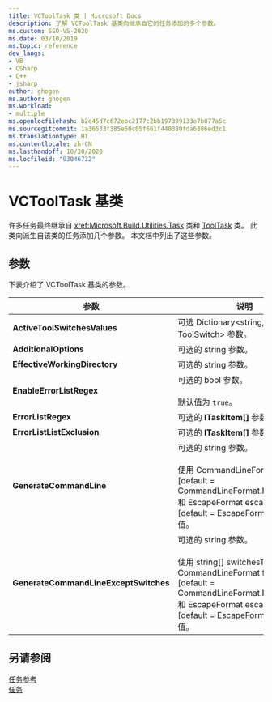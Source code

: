 ```yaml
---
title: VCToolTask 类 | Microsoft Docs
description: 了解 VCToolTask 基类向继承自它的任务添加的多个参数。
ms.custom: SEO-VS-2020
ms.date: 03/10/2019
ms.topic: reference
dev_langs:
- VB
- CSharp
- C++
- jsharp
author: ghogen
ms.author: ghogen
ms.workload:
- multiple
ms.openlocfilehash: b2e45d7c672ebc2177c2bb197399133e7b077a5c
ms.sourcegitcommit: 1a36533f385e50c05f661f440380fda6386ed3c1
ms.translationtype: HT
ms.contentlocale: zh-CN
ms.lasthandoff: 10/30/2020
ms.locfileid: "93046732"
---
```

# <a name="vctooltask-base-class"></a>VCToolTask 基类

许多任务最终继承自 <xref:Microsoft.Build.Utilities.Task> 类和 [ToolTask](/dotnet/api/microsoft.build.utilities.tooltask) 类。 此类向派生自该类的任务添加几个参数。 本文档中列出了这些参数。

## <a name="parameters"></a>参数

下表介绍了 VCToolTask  基类的参数。

|参数|说明|
|---------------|-----------------|
|**ActiveToolSwitchesValues**|可选 Dictionary\<string, ToolSwitch> 参数。|
|**AdditionalOptions**|可选的 string  参数。|
|**EffectiveWorkingDirectory**|可选的 string  参数。|
|**EnableErrorListRegex**|可选的 bool  参数。<br/><br/>默认值为 `true`。|
|**ErrorListRegex**|可选的 **ITaskItem[]** 参数。|
|**ErrorListListExclusion**|可选的 **ITaskItem[]** 参数。|
|**GenerateCommandLine**|可选的 string  参数。<br/><br/>使用 CommandLineFormat  format  [default = CommandLineFormat.ForBuildLog] 和 EscapeFormat  escapeFormat  [default = EscapeFormat.Default] 值。|
|**GenerateCommandLineExceptSwitches**|可选的 string  参数。<br/><br/>使用 string[]  switchesToRemove  、CommandLineFormat  format  [default = CommandLineFormat.ForBuildLog] 和 EscapeFormat  escapeFormat  [default = EscapeFormat.Default] 值。|

## <a name="see-also"></a>另请参阅

[任务参考](../msbuild/msbuild-task-reference.md)<br/>
[任务](../msbuild/msbuild-tasks.md)
